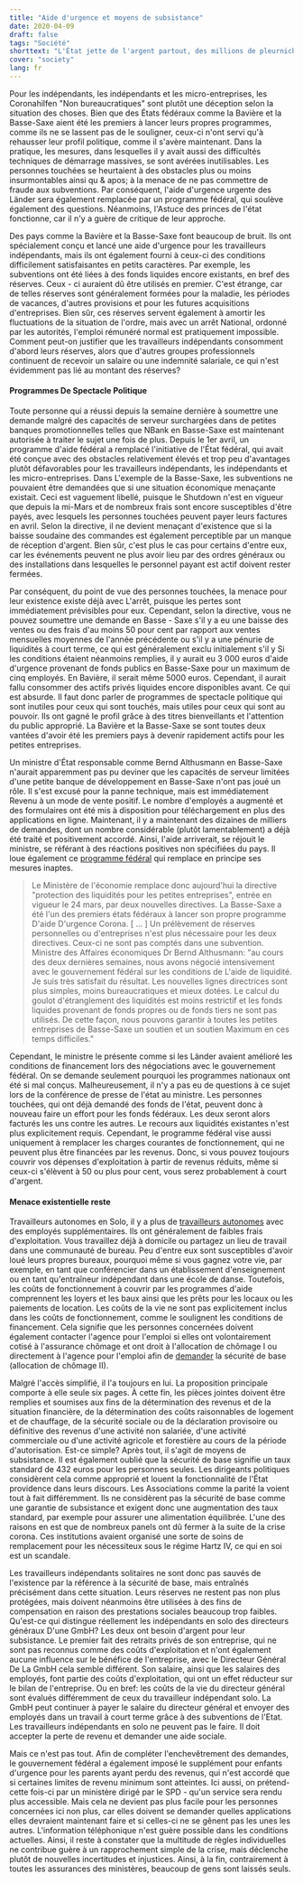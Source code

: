 ```yaml
---
title: "Aide d'urgence et moyens de subsistance"
date: 2020-04-09
draft: false
tags: "Société"
shorttext: "L'État jette de l'argent partout, des millions de pleurnicheries nous font faillite. Mais qui reçoit l'argent? N'importe qui, ou juste ceux qui devraient normalement avoir des réserves?"
cover: "society"
lang: fr
---
```


Pour les indépendants, les indépendants et les micro-entreprises, les Coronahilfen "Non bureaucratiques" sont plutôt une déception selon la situation des choses. Bien que des États fédéraux comme la Bavière et la Basse-Saxe aient été les premiers à lancer leurs propres programmes, comme ils ne se lassent pas de le souligner, ceux-ci n'ont servi qu'à rehausser leur profil politique, comme il s'avère maintenant. Dans la pratique, les mesures, dans lesquelles il y avait aussi des difficultés techniques de démarrage massives, se sont avérées inutilisables. Les personnes touchées se heurtaient à des obstacles plus ou moins insurmontables ainsi qu & apos; à la menace de ne pas commettre de fraude aux subventions. Par conséquent, l'aide d'urgence urgente des Länder sera également remplacée par un programme fédéral, qui soulève également des questions. Néanmoins, l'Astuce des princes de l'état fonctionne, car il n'y a guère de critique de leur approche.

Des pays comme la Bavière et la Basse-Saxe font beaucoup de bruit. Ils ont spécialement conçu et lancé une aide d'urgence pour les travailleurs indépendants, mais ils ont également fourni à ceux-ci des conditions difficilement satisfaisantes en petits caractères. Par exemple, les subventions ont été liées à des fonds liquides encore existants, en bref des réserves. Ceux - ci auraient dû être utilisés en premier. C'est étrange, car de telles réserves sont généralement formées pour la maladie, les périodes de vacances, d'autres provisions et pour les futures acquisitions d'entreprises. Bien sûr, ces réserves servent également à amortir les fluctuations de la situation de l'ordre, mais avec un arrêt National, ordonné par les autorités, l'emploi rémunéré normal est pratiquement impossible. Comment peut-on justifier que les travailleurs indépendants consomment d'abord leurs réserves, alors que d'autres groupes professionnels continuent de recevoir un salaire ou une indemnité salariale, ce qui n'est évidemment pas lié au montant des réserves?

#### Programmes De Spectacle Politique

Toute personne qui a réussi depuis la semaine dernière à soumettre une demande malgré des capacités de serveur surchargées dans de petites banques promotionnelles telles que NBank en Basse-Saxe est maintenant autorisée à traiter le sujet une fois de plus. Depuis le 1er avril, un programme d'aide fédéral a remplacé l'initiative de l'État fédéral, qui avait été conçue avec des obstacles relativement élevés et trop peu d'avantages plutôt défavorables pour les travailleurs indépendants, les indépendants et les micro-entreprises. Dans L'exemple de la Basse-Saxe, les subventions ne pouvaient être demandées que si une situation économique menaçante existait. Ceci est vaguement libellé, puisque le Shutdown n'est en vigueur que depuis la mi-Mars et de nombreux frais sont encore susceptibles d'être payés, avec lesquels les personnes touchées peuvent payer leurs factures en avril. Selon la directive, il ne devient menaçant d'existence que si la baisse soudaine des commandes est également perceptible par un manque de réception d'argent. Bien sûr, c'est plus le cas pour certains d'entre eux, car les événements peuvent ne plus avoir lieu par des ordres généraux ou des installations dans lesquelles le personnel payant est actif doivent rester fermées.

Par conséquent, du point de vue des personnes touchées, la menace pour leur existence existe déjà avec L'arrêt, puisque les pertes sont immédiatement prévisibles pour eux. Cependant, selon la directive, vous ne pouvez soumettre une demande en Basse - Saxe s'il y a eu une baisse des ventes ou des frais d'au moins 50 pour cent par rapport aux ventes mensuelles moyennes de l'année précédente ou s'il y a une pénurie de liquidités à court terme, ce qui est généralement exclu initialement s'il y Si les conditions étaient néanmoins remplies, il y aurait eu 3 000 euros d'aide d'urgence provenant de fonds publics en Basse-Saxe pour un maximum de cinq employés. En Bavière, il serait même 5000 euros. Cependant, il aurait fallu consommer des actifs privés liquides encore disponibles avant. Ce qui est absurde. Il faut donc parler de programmes de spectacle politique qui sont inutiles pour ceux qui sont touchés, mais utiles pour ceux qui sont au pouvoir. Ils ont gagné le profil grâce à des titres bienveillants et l'attention du public approprié. La Bavière et la Basse-Saxe se sont toutes deux vantées d'avoir été les premiers pays à devenir rapidement actifs pour les petites entreprises.

Un ministre d'État responsable comme Bernd Althusmann en Basse-Saxe n'aurait apparemment pas pu deviner que les capacités de serveur limitées d'une petite banque de développement en Basse-Saxe n'ont pas joué un rôle. Il s'est excusé pour la panne technique, mais est immédiatement Revenu à un mode de vente positif. Le nombre d'employés a augmenté et des formulaires ont été mis à disposition pour téléchargement en plus des applications en ligne. Maintenant, il y a maintenant des dizaines de milliers de demandes, dont un nombre considérable (plutôt lamentablement) a déjà été traité et positivement accordé. Ainsi, l'aide arriverait, se réjouit le ministre, se référant à des réactions positives non spécifiées du pays. Il loue également ce [programme fédéral](https://www.mw.niedersachsen.de/startseite/aktuelles/presseinformationen/niedersachsen-passt-richtlinien-zur-liquiditatssicherung-an-187047.html "Niedersachsen passt Richtlinien zur Liquiditätssicherung an") qui remplace en principe ses mesures inaptes.

> Le Ministère de l'économie remplace donc aujourd'hui la directive "protection des liquidités pour les petites entreprises", entrée en vigueur le 24 mars, par deux nouvelles directives. La Basse-Saxe a été l'un des premiers états fédéraux à lancer son propre programme D'aide D'urgence Corona. [ ... ] Un prélèvement de réserves personnelles ou d'entreprises n'est plus nécessaire pour les deux directives. Ceux-ci ne sont pas comptés dans une subvention. Ministre des Affaires économiques Dr Bernd Althusmann: "au cours des deux dernières semaines, nous avons négocié intensivement avec le gouvernement fédéral sur les conditions de L'aide de liquidité. Je suis très satisfait du résultat. Les nouvelles lignes directrices sont plus simples, moins bureaucratiques et mieux dotées. Le calcul du goulot d'étranglement des liquidités est moins restrictif et les fonds liquides provenant de fonds propres ou de fonds tiers ne sont pas utilisés. De cette façon, nous pouvons garantir à toutes les petites entreprises de Basse-Saxe un soutien et un soutien Maximum en ces temps difficiles."

Cependant, le ministre le présente comme si les Länder avaient amélioré les conditions de financement lors des négociations avec le gouvernement fédéral. On se demande seulement pourquoi les programmes nationaux ont été si mal conçus. Malheureusement, il n'y a pas eu de questions à ce sujet lors de la conférence de presse de l'état au ministre. Les personnes touchées, qui ont déjà demandé des fonds de l'état, peuvent donc à nouveau faire un effort pour les fonds fédéraux. Les deux seront alors facturés les uns contre les autres. Le recours aux liquidités existantes n'est plus explicitement requis. Cependant, le programme fédéral vise aussi uniquement à remplacer les charges courantes de fonctionnement, qui ne peuvent plus être financées par les revenus. Donc, si vous pouvez toujours couvrir vos dépenses d'exploitation à partir de revenus réduits, même si ceux-ci s'élèvent à 50 ou plus pour cent, vous serez probablement à court d'argent.

#### Menace existentielle reste

Travailleurs autonomes en Solo, il y a plus de [travailleurs autonomes](https://www.destatis.de/DE/Presse/Pressemitteilungen/2020/03/PD20_N013_132.html "Im Jahr 2018 waren 4 Millionen Menschen selbstständig tätig") avec des employés supplémentaires. Ils ont généralement de faibles frais d'exploitation. Vous travaillez déjà à domicile ou partagez un lieu de travail dans une communauté de bureau. Peu d'entre eux sont susceptibles d'avoir loué leurs propres bureaux, pourquoi même si vous gagnez votre vie, par exemple, en tant que conférencier dans un établissement d'enseignement ou en tant qu'entraîneur indépendant dans une école de danse. Toutefois, les coûts de fonctionnement à couvrir par les programmes d'aide comprennent les loyers et les baux ainsi que les prêts pour les locaux ou les paiements de location. Les coûts de la vie ne sont pas explicitement inclus dans les coûts de fonctionnement, comme le soulignent les conditions de financement. Cela signifie que les personnes concernées doivent également contacter l'agence pour l'emploi si elles ont volontairement cotisé à l'assurance chômage et ont droit à l'allocation de chômage I ou directement à l'agence pour l'emploi afin de [demander](https://www.der-paritaetische.de/presse/corona-krise-paritaetischer-fordert-notprogramm-fuer-menschen-in-hartz-iv/ "Corona-Krise: Paritätischer fordert Notprogramm für Menschen in Hartz IV") la sécurité de base (allocation de chômage II).

Malgré l'accès simplifié, il l'a toujours en lui. La proposition principale comporte à elle seule six pages. À cette fin, les pièces jointes doivent être remplies et soumises aux fins de la détermination des revenus et de la situation financière, de la détermination des coûts raisonnables de logement et de chauffage, de la sécurité sociale ou de la déclaration provisoire ou définitive des revenus d'une activité non salariée, d'une activité commerciale ou d'une activité agricole et forestière au cours de la période d'autorisation. Est-ce simple? Après tout, il s'agit de moyens de subsistance. Il est également oublié que la sécurité de base signifie un taux standard de 432 euros pour les personnes seules. Les dirigeants politiques considèrent cela comme approprié et louent la fonctionnalité de l'État providence dans leurs discours. Les Associations comme la parité la voient tout à fait différemment. Ils ne considèrent pas la sécurité de base comme une garantie de subsistance et exigent donc une augmentation des taux standard, par exemple pour assurer une alimentation équilibrée. L'une des raisons en est que de nombreux panels ont dû fermer à la suite de la crise corona. Ces institutions avaient organisé une sorte de soins de remplacement pour les nécessiteux sous le régime Hartz IV, ce qui en soi est un scandale.

Les travailleurs indépendants solitaires ne sont donc pas sauvés de l'existence par la référence à la sécurité de base, mais entraînés précisément dans cette situation. Leurs réserves ne restent pas non plus protégées, mais doivent néanmoins être utilisées à des fins de compensation en raison des prestations sociales beaucoup trop faibles. Qu'est-ce qui distingue réellement les indépendants en solo des directeurs généraux D'une GmbH? Les deux ont besoin d'argent pour leur subsistance. Le premier fait des retraits privés de son entreprise, qui ne sont pas reconnus comme des coûts d'exploitation et n'ont également aucune influence sur le bénéfice de l'entreprise, avec le Directeur Général De La GmbH cela semble différent. Son salaire, ainsi que les salaires des employés, font partie des coûts d'exploitation, qui ont un effet réducteur sur le bilan de l'entreprise. Ou en bref: les coûts de la vie du directeur général sont évalués différemment de ceux du travailleur indépendant solo. La GmbH peut continuer à payer le salaire du directeur général et envoyer des employés dans un travail à court terme grâce à des subventions de l'Etat. Les travailleurs indépendants en solo ne peuvent pas le faire. Il doit accepter la perte de revenu et demander une aide sociale.

Mais ce n'est pas tout. Afin de compléter l'enchevêtrement des demandes, le gouvernement fédéral a également imposé le supplément pour enfants d'urgence pour les parents ayant perdu des revenus, qui n'est accordé que si certaines limites de revenu minimum sont atteintes. Ici aussi, on prétend-cette fois-ci par un ministère dirigé par le SPD - qu'un service sera rendu plus accessible. Mais cela ne devient pas plus facile pour les personnes concernées ici non plus, car elles doivent se demander quelles applications elles devraient maintenant faire et si celles-ci ne se gênent pas les unes les autres. L'information téléphonique n'est guère possible dans les conditions actuelles. Ainsi, il reste à constater que la multitude de règles individuelles ne contribue guère à un rapprochement simple de la crise, mais déclenche plutôt de nouvelles incertitudes et injustices. Ainsi, à la fin, contrairement à toutes les assurances des ministères, beaucoup de gens sont laissés seuls.

